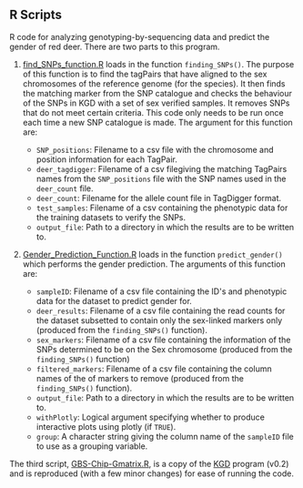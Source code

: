 ## R Scripts

R code for analyzing genotyping-by-sequencing data and predict the gender of red deer. There are two parts to this program. 

1. [find_SNPs_function.R](find_SNPs_function.R) loads in the function `finding_SNPs()`. The purpose of this function is to find the tagPairs that have aligned to the sex chromosomes of the reference genome (for the species). It then finds the matching marker from the SNP catalogue and checks the behaviour of the SNPs in KGD with a set of sex verified samples. It removes SNPs that do not meet certain criteria. This code only needs to be run once each time a new SNP catalogue is made. The argument for this function are:
    - `SNP_positions`: Filename to a csv file with the chromosome and position information for each TagPair.
    - `deer_tagdigger`: Filename of a csv filegiving the matching TagPairs names from the `SNP_positions` file with the SNP names used in the `deer_count` file.
    - `deer_count`: Filename for the allele count file in TagDigger format.
    - `test_samples`: Filename of a csv containing the phenotypic data for the training datasets to verify the SNPs.
    - `output_file`: Path to a directory in which the results are to be written to.

2. [Gender_Prediction_Function.R](Gender_Prediction_Function.R) loads in the function `predict_gender()` which performs the gender prediction. The arguments of this function are:
    - `sampleID`: Filename of a csv file containing the ID's and phenotypic data for the dataset to predict gender for.
    - `deer_results`: Filename of a csv file containing the read counts for the dataset subsetted to contain only the sex-linked markers only (produced from the `finding_SNPs()` function).
    - `sex_markers`: Filename of a csv file containing the information of the SNPs determined to be on the Sex chromosome (produced from the `finding_SNPs()` function)
    - `filtered_markers`: Filename of a csv file containing the column names of the of markers to remove (produced from the `finding_SNPs()` function).
    - `output_file`: Path to a directory in which the results are to be written to.
    - `withPlotly`: Logical argument specifying whether to produce interactive plots using plotly (if `TRUE`).
    - `group`: A character string giving the column name of the `sampleID` file to use as a grouping variable.

The third script, [GBS-Chip-Gmatrix.R](GBS-Chip-Gmatrix.R), is a copy of the [KGD](https://github.com/AgResearch/KGD) program (v0.2) and is reproduced (with a few minor changes) for ease of running the code.
